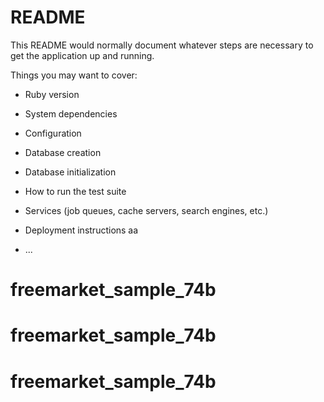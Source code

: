 # README

This README would normally document whatever steps are necessary to get the
application up and running.

Things you may want to cover:

* Ruby version

* System dependencies

* Configuration

* Database creation

* Database initialization


* How to run the test suite

* Services (job queues, cache servers, search engines, etc.)

* Deployment instructions
aa
* ...
# freemarket_sample_74b
# freemarket_sample_74b
# freemarket_sample_74b
